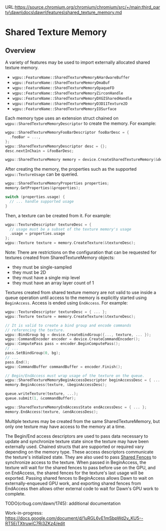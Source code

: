URL:https://source.chromium.org/chromium/chromium/src/+/main:third_party\dawn\docs\dawn\features\shared_texture_memory.md
# Shared Texture Memory

## Overview

A variety of features may be used to import externally allocated shared texture memory.

- `wgpu::FeatureName::SharedTextureMemoryAHardwareBuffer`
- `wgpu::FeatureName::SharedTextureMemoryDmaBuf`
- `wgpu::FeatureName::SharedTextureMemoryOpaqueFD`
- `wgpu::FeatureName::SharedTextureMemoryZirconHandle`
- `wgpu::FeatureName::SharedTextureMemoryDXGISharedHandle`
- `wgpu::FeatureName::SharedTextureMemoryD3D11Texture2D`
- `wgpu::FeatureName::SharedTextureMemoryIOSurface`

Each memory type uses an extension struct chained on `wgpu::SharedTextureMemoryDescriptor` to create the memory. For example:

```c++
wgpu::SharedTextureMemoryFooBarDescriptor fooBarDesc = {
  .fooBar = ...,
};
wgpu::SharedTextureMemoryDescriptor desc = {};
desc.nextInChain = &fooBarDesc;

wgpu::SharedTextureMemory memory = device.CreateSharedTextureMemory(&desc);
```

After creating the memory, the properties such as the supported `wgpu::TextureUsage` can be queried.
```c++
wgpu::SharedTextureMemoryProperties properties;
memory.GetProperties(&properties);

switch (properties.usage) {
  // ... handle supported usage
}
```

Then, a texture can be created from it. For example:
```c++
wgpu::TextureDescriptor textureDesc = {
  // usage must be a subset of the texture memory's usage
  .usage = properties.usage
};
wgpu::Texture texture = memory.CreateTexture(&textureDesc);
```

Note: There are restrictions on the configuration that can be requested for
textures created from SharedTextureMemory objects:
- they must be single-sampled
- they must be 2D
- they must have a single mip level
- they must have an array layer count of 1

Textures created from shared texture memory are not valid to use inside a queue operation until access to the memory is explicitly started using `BeginAccess`. Access is ended using `EndAccess`. For example:

```c++
wgpu::TextureDescriptor textureDesc = { ... };
wgpu::Texture texture = memory.CreateTexture(&textureDesc);

// It is valid to create a bind group and encode commands
// referencing the texture.
wgpu::BindGroup bg = device.CreateBindGroup({..., texture, ... });
wgpu::CommandEncoder encoder = device.CreateCommandEncoder();
wgpu::ComputePass pass = encoder.BeginComputePass();
// ...
pass.SetBindGroup(0, bg);
// ...
pass.End();
wgpu::CommandBuffer commandBuffer = encoder.Finish();

// Begin/EndAccess must wrap usage of the texture on the queue.
wgpu::SharedTextureMemoryBeginAccessDescriptor beginAccessDesc = { ... };
memory.BeginAccess(texture, &beginAccessDesc);

queue.writeTexture(texture, ...);
queue.submit(1, &commandBuffer);

wgpu::SharedTextureMemoryEndAccessState endAccessDesc = { ... };
memory.EndAccess(texture, &endAccessDesc);
```

Multiple textures may be created from the same SharedTextureMemory, but only one texture may have access to the memory at a time.

The Begin/End access descriptors are used to pass data necessary to update and synchronize texture state since the texture may have been externally used. Chained structs that are supported or required vary depending on the memory type. These access descriptors communicate the texture's initialized state. They are also used to pass [Shared Fences](./shared_fence.md) to synchronize access to the texture. When passed in BeginAccess, the texture will wait for the shared fences to pass before use on the GPU, and on EndAccess, the shared fences for the texture's last usage will be exported. Passing shared fences to BeginAccess allows Dawn to wait on externally-enqueued GPU work, and exporting shared fences from EndAccess then allows other external code to wait for Dawn's GPU work to complete.

TODO(crbug.com/dawn/1745): additional documentation

Work-in-progress: https://docs.google.com/document/d/1uRGL6vE1mSbpWd2v_KU5--RT5EjTXtruwiC7Ri3ZKz4/edit

